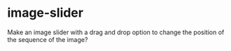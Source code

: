 # image-slider
Make an image slider with a drag and drop option to change the position of the sequence of the image?
